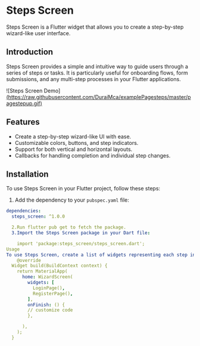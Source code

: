 # Steps Screen

Steps Screen is a Flutter widget that allows you to create a step-by-step wizard-like user interface.

## Introduction

Steps Screen provides a simple and intuitive way to guide users through a series of steps or tasks. It is particularly useful for onboarding flows, form submissions, and any multi-step processes in your Flutter applications.

![Steps Screen Demo][(https://raw.githubusercontent.com/DuraiMca/examplePagesteps/master/pagestepup.gif)](https://raw.githubusercontent.com/DuraiMca/examplePagesteps/master/pagestepup.gif)

## Features

- Create a step-by-step wizard-like UI with ease.
- Customizable colors, buttons, and step indicators.
- Support for both vertical and horizontal layouts.
- Callbacks for handling completion and individual step changes.

## Installation

To use Steps Screen in your Flutter project, follow these steps:

1. Add the dependency to your `pubspec.yaml` file:

```yaml
dependencies:
  steps_screen: ^1.0.0

  2.Run flutter pub get to fetch the package.
  3.Import the Steps Screen package in your Dart file:

    import 'package:steps_screen/steps_screen.dart';
Usage
To use Steps Screen, create a list of widgets representing each step in the wizard. For example:
    @override
  Widget build(BuildContext context) {
    return MaterialApp(
      home: WizardScreen(
        widgets: [
          LoginPage(),
          RegisterPage(),
        ],
        onFinish: () {
        // customize code 
        },

      ),
    ); 
  }
 



